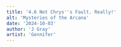 ```yaml
---
title: '4.6 Not Chrys''s Fault. Really!'
alt: 'Mysteries of the Arcana'
date: '2024-10-03'
author: 'J Gray'
artist: 'Gennifer'
---
```

